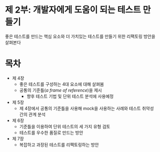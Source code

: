 # 제 2부: 개발자에게 도움이 되는 테스트 만들기

좋은 테스트를 만드는 핵심 요소와 더 가치있는 테스트를 만들기 위한 리팩토링 방안을 살펴본다

# 목차

- 제 4장
    - 좋은 테스트를 구성하는 4대 요소에 대해 살펴봄
    - 공통의 기준틀(_a frame of reference_)을 제시
        - 향후 테스트 기법 및 단위 테스트 분석에 사용예정
- 제 5장
    - 제 4장에서 공통의 기준틀을 사용해 mock을 사용하는 사례와 테스트 취약성 간의 관계 분석
- 제 6장
    - 기준틀을 이용하여 단위 테스트의 세 가지 유형 검토
    - 테스트를 우수한 품질로 만드는 방안
- 제 7장
    - 복잡하고 과장된 테스트를 리팩토링하는 방안
